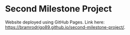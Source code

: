 # Second Milestone Project

Website deployed using GitHub Pages. Link here: https://bramrodrigo89.github.io/second-milestone-project/.
